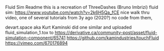 Fluid Sim Readme
this is a recreation of 
ThreeDashes (Bruno Imbrizi) fluid sim:
	https://www.youtube.com/watch?v=2k6H5Qa_fCE
	nice walk thru video, one of several tutorials from 3y ago (2020?)
	no code from them, 
	
devart.space aka Kurt Kaminski did one similar and 
uploaded fluid_simulation_1.tox to
https://derivative.ca/community-post/asset/fluid-simulation-component/65741
https://github.com/kamindustries/touchFluid
	https://vimeo.com/670176894
